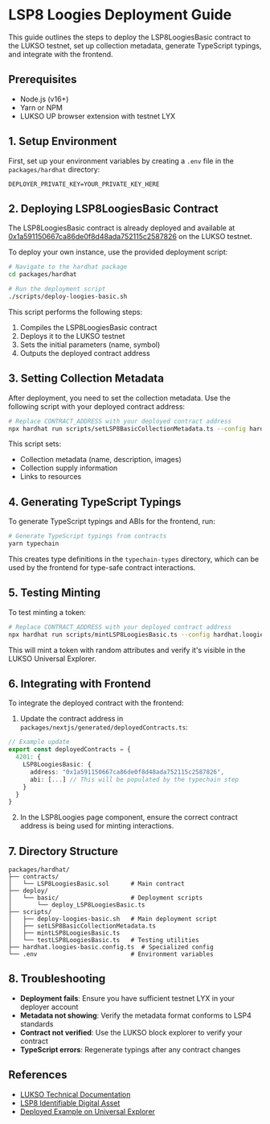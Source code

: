 # LSP8 Loogies Deployment Guide

This guide outlines the steps to deploy the LSP8LoogiesBasic contract to the LUKSO testnet, set up collection metadata, generate TypeScript typings, and integrate with the frontend.

## Prerequisites

- Node.js (v16+)
- Yarn or NPM
- LUKSO UP browser extension with testnet LYX

## 1. Setup Environment

First, set up your environment variables by creating a `.env` file in the `packages/hardhat` directory:

```
DEPLOYER_PRIVATE_KEY=YOUR_PRIVATE_KEY_HERE
```

## 2. Deploying LSP8LoogiesBasic Contract

The LSP8LoogiesBasic contract is already deployed and available at [0x1a591150667ca86de0f8d48ada752115c2587826](https://universaleverything.io/collection/0x1a591150667ca86de0f8d48ada752115c2587826?network=testnet) on the LUKSO testnet.

To deploy your own instance, use the provided deployment script:

```bash
# Navigate to the hardhat package
cd packages/hardhat

# Run the deployment script
./scripts/deploy-loogies-basic.sh
```

This script performs the following steps:
1. Compiles the LSP8LoogiesBasic contract
2. Deploys it to the LUKSO testnet
3. Sets the initial parameters (name, symbol)
4. Outputs the deployed contract address

## 3. Setting Collection Metadata

After deployment, you need to set the collection metadata. Use the following script with your deployed contract address:

```bash
# Replace CONTRACT_ADDRESS with your deployed contract address
npx hardhat run scripts/setLSP8BasicCollectionMetadata.ts --config hardhat.loogies-basic.config.ts --network luksoTestnet CONTRACT_ADDRESS
```

This script sets:
- Collection metadata (name, description, images)
- Collection supply information
- Links to resources

## 4. Generating TypeScript Typings

To generate TypeScript typings and ABIs for the frontend, run:

```bash
# Generate TypeScript typings from contracts
yarn typechain
```

This creates type definitions in the `typechain-types` directory, which can be used by the frontend for type-safe contract interactions.

## 5. Testing Minting

To test minting a token:

```bash
# Replace CONTRACT_ADDRESS with your deployed contract address
npx hardhat run scripts/mintLSP8LoogiesBasic.ts --config hardhat.loogies-basic.config.ts --network luksoTestnet CONTRACT_ADDRESS
```

This will mint a token with random attributes and verify it's visible in the LUKSO Universal Explorer.

## 6. Integrating with Frontend

To integrate the deployed contract with the frontend:

1. Update the contract address in `packages/nextjs/generated/deployedContracts.ts`:

```typescript
// Example update
export const deployedContracts = {
  4201: {
    LSP8LoogiesBasic: {
      address: "0x1a591150667ca86de0f8d48ada752115c2587826",
      abi: [...] // This will be populated by the typechain step
    }
  }
}
```

2. In the LSP8Loogies page component, ensure the correct contract address is being used for minting interactions.

## 7. Directory Structure

```
packages/hardhat/
├── contracts/
│   └── LSP8LoogiesBasic.sol      # Main contract
├── deploy/
│   └── basic/                    # Deployment scripts
│       └── deploy_LSP8LoogiesBasic.ts
├── scripts/
│   ├── deploy-loogies-basic.sh   # Main deployment script
│   ├── setLSP8BasicCollectionMetadata.ts
│   ├── mintLSP8LoogiesBasic.ts
│   └── testLSP8LoogiesBasic.ts   # Testing utilities
├── hardhat.loogies-basic.config.ts  # Specialized config
└── .env                          # Environment variables
```

## 8. Troubleshooting

- **Deployment fails**: Ensure you have sufficient testnet LYX in your deployer account
- **Metadata not showing**: Verify the metadata format conforms to LSP4 standards
- **Contract not verified**: Use the LUKSO block explorer to verify your contract
- **TypeScript errors**: Regenerate typings after any contract changes

## References

- [LUKSO Technical Documentation](https://docs.lukso.tech/)
- [LSP8 Identifiable Digital Asset](https://docs.lukso.tech/standards/tokens/LSP8-Identifiable-Digital-Asset)
- [Deployed Example on Universal Explorer](https://universaleverything.io/collection/0x1a591150667ca86de0f8d48ada752115c2587826?network=testnet) 
 